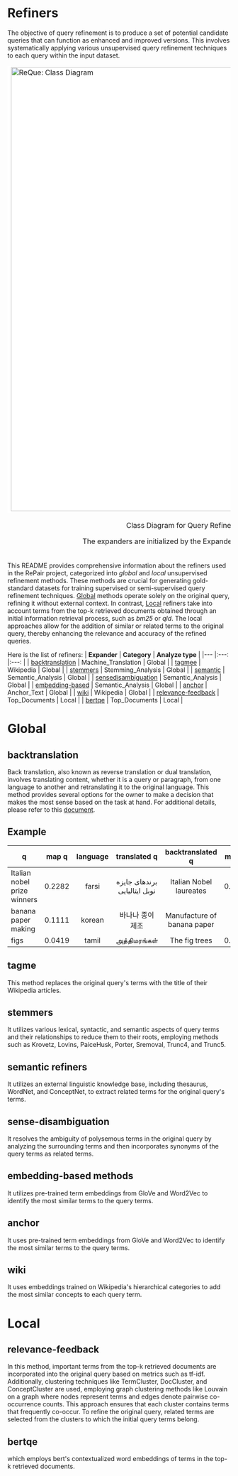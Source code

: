 # Refiners

The objective of query refinement is to produce a set of potential candidate queries that can function as enhanced and improved versions. This involves systematically applying various unsupervised query refinement techniques to each query within the input dataset.

<table align="center" border=0>
<thead>
  <tr><td colspan="3" style="background-color: white;"><img src="../../../misc/classdiagram.png", width="1000", alt="ReQue: Class Diagram"></td></tr>     
  <tr><td colspan="3">
      <p align="center">Class Diagram for Query Refiners in <a href="./src/refinement/">src/refinement/</a>. [<a href="https://app.lucidchart.com/documents/view/64fedbb0-b385-4696-9adc-b89bc06e84ba/HWEp-vi-RSFO">zoom in!</a>].</p>
      <p align="center"> The expanders are initialized by the Expander Factory in <a href="./src/refinement/refiner_factory.py">src/refinement/refiner_factory.py</a></p></td></tr> 
 </thead>
</table>

This README provides comprehensive information about the refiners used in the RePair project, categorized into _global_ and _local_ unsupervised refinement methods. 
These methods are crucial for generating gold-standard datasets for training supervised or semi-supervised query refinement techniques. 
[Global](#Global) methods operate solely on the original query, refining it without external context. 
In contrast, [Local](#Local) refiners take into account terms from the top-k retrieved documents obtained through an initial information retrieval process, such as _bm25_ or _qld_. 
The local approaches allow for the addition of similar or related terms to the original query, thereby enhancing the relevance and accuracy of the refined queries.

Here is the list of refiners:
| **Expander** 	| **Category** 	| **Analyze type** 	|
|---	|:---:	|:---:	|
| [backtranslation](#backtranslation) 	| Machine_Translation 	| Global 	|
| [tagmee](#tagmee) 	| Wikipedia 	| Global 	|
| [stemmers](#stemmers) 	| Stemming_Analysis 	| Global 	|
| [semantic](#semantic-refiners) 	| Semantic_Analysis 	| Global 	|
| [sensedisambiguation](#sense-disambiguation) 	| Semantic_Analysis 	| Global 	|
| [embedding-based](#embedding-based-methods) 	| Semantic_Analysis 	| Global 	|
| [anchor](#anchor) 	| Anchor_Text 	| Global 	|
| [wiki](#wiki) 	| Wikipedia 	| Global 	|
| [relevance-feedback](#relevance-feedback) 	| Top_Documents 	| Local 	|
| [bertqe](#bertqe) 	| Top_Documents 	| Local 	|

# Global

## backtranslation
Back translation, also known as reverse translation or dual translation, involves translating content, whether it is a query or paragraph, from one language to another and retranslating it to the original language. This method provides several options for the owner to make a decision that makes the most sense based on the task at hand.
For additional details, please refer to this [document](./misc/Backtranslation.pdf).

## Example
| **q** 	| **map q** 	| **language** 	| **translated q** 	| **backtranslated q** 	| **map q'** 	|
|---	|:---:	|:---:	|:---:	|:---:	|:---:	|
| Italian nobel prize winners 	| 0.2282 	| farsi 	| برندهای جایزه نوبل ایتالیایی 	| Italian Nobel laureates 	| 0.5665 	|
| banana paper making 	| 0.1111 	| korean 	| 바나나 종이 제조 	| Manufacture of banana paper 	| 1 	|
| figs 	| 0.0419 	| tamil 	|  அத்திமரங்கள்  	| The fig trees 	| 0.0709 	|

## tagme
This method replaces the original query's terms with the title of their Wikipedia articles.

## stemmers
It utilizes various lexical, syntactic, and semantic aspects of query terms and their relationships to reduce them to their roots, employing methods such as Krovetz, Lovins, PaiceHusk, Porter, Sremoval, Trunc4, and Trunc5.

## semantic refiners
It utilizes an external linguistic knowledge base, including thesaurus, WordNet, and ConceptNet, to extract related terms for the original query's terms.

## sense-disambiguation
It resolves the ambiguity of polysemous terms in the original query by analyzing the surrounding terms and then incorporates synonyms of the query terms as related terms.

## embedding-based methods
It utilizes pre-trained term embeddings from GloVe and Word2Vec to identify the most similar terms to the query terms.

## anchor
It uses pre-trained term embeddings from GloVe and Word2Vec to identify the most similar terms to the query terms.

## wiki
It uses embeddings trained on Wikipedia's hierarchical categories to add the most similar concepts to each query term.

# Local

## relevance-feedback
In this method, important terms from the top-k retrieved documents are incorporated into the original query based on metrics such as tf-idf. Additionally, clustering techniques like TermCluster, DocCluster, and ConceptCluster are used, employing graph clustering methods like Louvain on a graph where nodes represent terms and edges denote pairwise co-occurrence counts. This approach ensures that each cluster contains terms that frequently co-occur. To refine the original query, related terms are selected from the clusters to which the initial query terms belong.
    
## bertqe
which employs bert's contextualized word embeddings of terms in the top-k retrieved documents.
